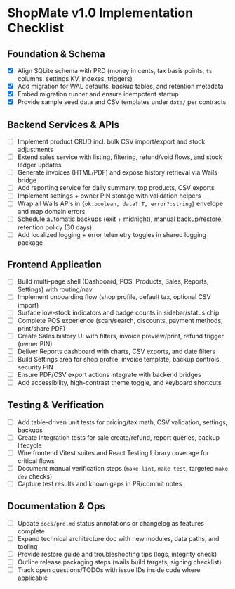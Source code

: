 # ShopMate v1.0 Implementation Checklist

## Foundation & Schema
- [x] Align SQLite schema with PRD (money in cents, tax basis points, `ts` columns, settings KV, indexes, triggers)
- [x] Add migration for WAL defaults, backup tables, and retention metadata
- [x] Embed migration runner and ensure idempotent startup
- [x] Provide sample seed data and CSV templates under `data/` per contracts

## Backend Services & APIs
- [ ] Implement product CRUD incl. bulk CSV import/export and stock adjustments
- [ ] Extend sales service with listing, filtering, refund/void flows, and stock ledger updates
- [ ] Generate invoices (HTML/PDF) and expose history retrieval via Wails bridge
- [ ] Add reporting service for daily summary, top products, CSV exports
- [ ] Implement settings + owner PIN storage with validation helpers
- [ ] Wrap all Wails APIs in `{ok:boolean, data?:T, error?:string}` envelope and map domain errors
- [ ] Schedule automatic backups (exit + midnight), manual backup/restore, retention policy (30 days)
- [ ] Add localized logging + error telemetry toggles in shared logging package

## Frontend Application
- [ ] Build multi-page shell (Dashboard, POS, Products, Sales, Reports, Settings) with routing/nav
- [ ] Implement onboarding flow (shop profile, default tax, optional CSV import)
- [ ] Surface low-stock indicators and badge counts in sidebar/status chip
- [ ] Complete POS experience (scan/search, discounts, payment methods, print/share PDF)
- [ ] Create Sales history UI with filters, invoice preview/print, refund trigger (owner PIN)
- [ ] Deliver Reports dashboard with charts, CSV exports, and date filters
- [ ] Build Settings area for shop profile, invoice template, backup controls, security PIN
- [ ] Ensure PDF/CSV export actions integrate with backend bridges
- [ ] Add accessibility, high-contrast theme toggle, and keyboard shortcuts

## Testing & Verification
- [ ] Add table-driven unit tests for pricing/tax math, CSV validation, settings, backups
- [ ] Create integration tests for sale create/refund, report queries, backup lifecycle
- [ ] Wire frontend Vitest suites and React Testing Library coverage for critical flows
- [ ] Document manual verification steps (`make lint`, `make test`, targeted `make dev` checks)
- [ ] Capture test results and known gaps in PR/commit notes

## Documentation & Ops
- [ ] Update `docs/prd.md` status annotations or changelog as features complete
- [ ] Expand technical architecture doc with new modules, data paths, and tooling
- [ ] Provide restore guide and troubleshooting tips (logs, integrity check)
- [ ] Outline release packaging steps (wails build targets, signing checklist)
- [ ] Track open questions/TODOs with issue IDs inside code where applicable

